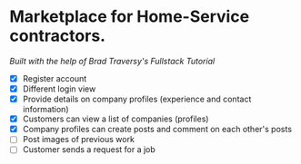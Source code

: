 # Marketplace for Home-Service contractors. 
*Built with the help of Brad Traversy's Fullstack Tutorial*
- [x] Register account
- [x] Different login view
- [x] Provide details on company profiles (experience and contact information)
- [x] Customers can view a list of companies (profiles)
- [x] Company profiles can create posts and comment on each other's posts
- [ ] Post images of previous work
- [ ] Customer sends a request for a job 

